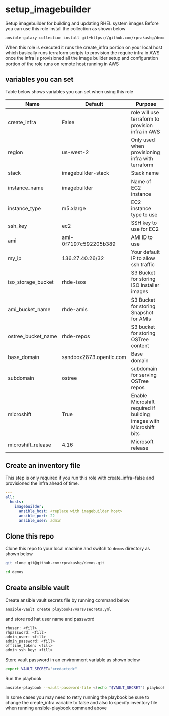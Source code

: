 # setup_imagebuilder
Setup imagebuilder  for building and updating RHEL system images
Before you can use this role install the collection as shown below

```sh
ansible-galaxy collection install git+https://github.com/rprakashg/demos.git,main
```

When this role is executed it runs the create_infra portion on your local host which basically runs terraform scripts to provision the require infra in AWS once the infra is provisioned all the image builder setup and configuration portion of the role runs on remote host running in AWS

## variables you can set 
Table below shows variables you can set when using this role

| Name        | Default | Purpose | 
|------       | ------- | ------- | 
| create_infra | False | role will use terraform to provision infra in AWS |
| region | us-west-2 | Only used when provisioning infra with terraform |
| stack | imagebuilder-stack | Stack name |
| instance_name | imagebuilder | Name of EC2 instance |
| instance_type | m5.xlarge | EC2 instance type to use |
| ssh_key | ec2 | SSH key to use for EC2 |
| ami | ami-0f7197c592205b389 | AMI ID to use |
| my_ip | 136.27.40.26/32 | Your default IP to allow ssh traffic |
| iso_storage_bucket | rhde-isos | S3 Bucket for storing ISO installer images |
| ami_bucket_name | rhde-amis | S3 Bucket for storing Snapshot for AMIs |
| ostree_bucket_name | rhde-repos | S3 bucket for storing OSTree content |
| base_domain | sandbox2873.opentlc.com | Base domain |
| subdomain | ostree | subdomain for serving OSTree repos |
| microshift | True | Enable Microshift required if building images with Microshift bits |
| microshift_release | 4.16 | Microsoft release |

## Create an inventory file
This step is only required if you run this role with create_infra=false and provisioned the infra ahead of time.

```yaml
---
all:
  hosts:
    imagebuilder:
      ansible_host: <replace with imagebuilder host>
      ansible_port: 22
      ansible_user: admin
```

## Clone this repo
Clone this repo to your local machine and switch to `demos` directory as shown below

```sh
git clone git@github.com:rprakashg/demos.git

cd demos
```

## Create ansible vault
Create ansible vault secrets file by running command below

```sh
ansible-vault create playbooks/vars/secrets.yml
```

and store red hat user name and password

```
rhuser: <fill>
rhpassword: <fill>
admin_user: <fill>
admin_password: <fill>
offline_token: <fill>
admin_ssh_key: <fill>
```

Store vault password in an environment variable as shown below

```sh
export VAULT_SECRET="<redacted>"
```


Run the playbook

```sh
ansible-playbook --vault-password-file <(echo "$VAULT_SECRET") playbooks/setup_imagebuilder.yml
```

In some cases you may need to retry running the playbook be sure to change the create_infra variable to false and also to specify inventory file when running ansible-playbook command above
